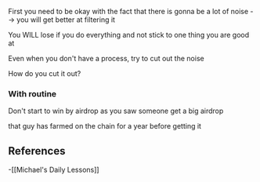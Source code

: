 First you need to be okay with the fact that there is gonna be a lot of noise --> you will get better at filtering it

You WILL lose if you do everything and not stick to one thing you are good at

Even when you don't have a process, try to cut out the noise



How do you cut it out?

### With routine

Don't start to win by airdrop as you saw someone get a big airdrop

that guy has farmed on the chain for a year before getting it
## References
<!-- Links to pages not referenced in the content -->
-[[Michael's Daily Lessons]]